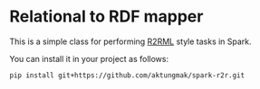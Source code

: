 # Relational to RDF mapper

This is a simple class for performing [R2RML](https://www.w3.org/TR/r2rml/)
style tasks in Spark.

You can install it in your project as follows:
```commandline
pip install git+https://github.com/aktungmak/spark-r2r.git
```
